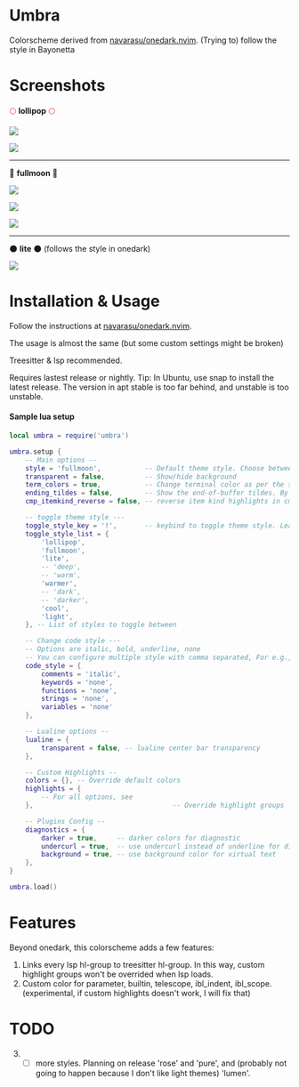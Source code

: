# Umbra

Colorscheme derived from [navarasu/onedark.nvim](https://github.com/navarasu/onedark.nvim). (Trying to) follow the style in Bayonetta

# Screenshots

<span style="color:red;">🌕</span> **lollipop** <span style="color:red;">🌕</span>

![](screenshots/lollipop/1.png)

![](screenshots/lollipop/2.png)

-----

🌙 **fullmoon** 🌙

![](screenshots/fullmoon/1.png)

![](screenshots/fullmoon/2.png)

![](screenshots/fullmoon/3.png)

-----

🌑 **lite** 🌑 (follows the style in onedark)

![](screenshots/lite/lite.png)

# Installation & Usage

Follow the instructions at [navarasu/onedark.nvim](https://github.com/navarasu/onedark.nvim).

The usage is almost the same (but some custom settings might be broken)

Treesitter & lsp recommended. 

Requires lastest release or nightly. Tip: In Ubuntu, use snap to install the latest release. The version in apt stable is too far behind, and unstable is too unstable.

#### Sample lua setup

```lua
local umbra = require('umbra')

umbra.setup {
	-- Main options --
	style = 'fullmoon',           -- Default theme style. Choose between 'dark', 'darker', 'cool', 'deep', 'warm', 'warmer' and 'light'
	transparent = false,          -- Show/hide background
	term_colors = true,           -- Change terminal color as per the selected theme style
	ending_tildes = false,        -- Show the end-of-buffer tildes. By default they are hidden
	cmp_itemkind_reverse = false, -- reverse item kind highlights in cmp menu

	-- toggle theme style ---
	toggle_style_key = '!',       -- keybind to toggle theme style. Leave it nil to disable it, or set it to a string, for example "<leader>ts"
	toggle_style_list = {
		'lollipop',
		'fullmoon',
		'lite',
		-- 'deep',
		-- 'warm',
		'warmer',
		-- 'dark',
		-- 'darker',
		'cool',
		'light',
	}, -- List of styles to toggle between

	-- Change code style ---
	-- Options are italic, bold, underline, none
	-- You can configure multiple style with comma separated, For e.g., keywords = 'italic,bold'
	code_style = {
		comments = 'italic',
		keywords = 'none',
		functions = 'none',
		strings = 'none',
		variables = 'none'
	},

	-- Lualine options --
	lualine = {
		transparent = false, -- lualine center bar transparency
	},

	-- Custom Highlights --
	colors = {}, -- Override default colors
	highlights = {
		-- For all options, see
	},                                   -- Override highlight groups

	-- Plugins Config --
	diagnostics = {
		darker = true,     -- darker colors for diagnostic
		undercurl = true,  -- use undercurl instead of underline for diagnostics
		background = true, -- use background color for virtual text
	},
}

umbra.load()
```

# Features

Beyond onedark, this colorscheme adds a few features:

1. Links every lsp hl-group to treesitter hl-group. In this way, custom highlight groups won't be overrided when lsp loads.
2. Custom color for parameter, builtin, telescope, ibl_indent, ibl_scope. (experimental, if custom highlights doesn't work, I will fix that)

# TODO

3. - [ ] more styles. Planning on release 'rose' and 'pure', and (probably not going to happen because I don't like light themes) 'lumen'.

